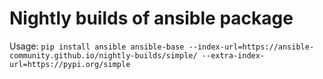 # Nightly builds of ansible package

Usage: `pip install ansible ansible-base --index-url=https://ansible-community.github.io/nightly-builds/simple/ --extra-index-url=https://pypi.org/simple`
